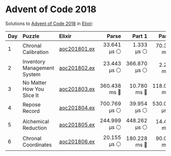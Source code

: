 # Advent of Code 2018

Solutions to [Advent of Code 2018](https://adventofcode.com/2018/) in [Elixir](https://elixir-lang.org/):

| Day  | Puzzle                      | Elixir                                                      |        Parse |       Part 1 |       Part 2 |
| :--- | :-------------------------- | :---------------------------------------------------------- | -----------: | -----------: | -----------: |
| 1    | Chronal Calibration         | [aoc201801.ex](01_chronal_calibration/aoc201801.ex)         |  33.641 µs ⚪️ |   1.333 µs ⚪️ |  70.338 ms 🔵 |
| 2    | Inventory Management System | [aoc201802.ex](02_inventory_management_system/aoc201802.ex) |  23.443 µs ⚪️ | 366.870 µs ⚪️ |   2.204 ms 🔵 |
| 3    | No Matter How You Slice It  | [aoc201803.ex](03_no_matter_how_you_slice_it/aoc201803.ex)  | 360.438 ms 🔵 |  10.780 ms 🔵 | 118.033 ms 🔵 |
| 4    | Repose Record               | [aoc201804.ex](04_repose_record/aoc201804.ex)               | 700.769 µs ⚪️ |  39.954 µs ⚪️ | 530.013 µs ⚪️ |
| 5    | Alchemical Reduction        | [aoc201805.ex](05_alchemical_reduction/aoc201805.ex)        | 244.999 µs ⚪️ | 448.262 µs ⚪️ |  14.449 ms 🔵 |
| 6    | Chronal Coordinates         | [aoc201806.ex](06_chronal_coordinates/aoc201806.ex)         |  20.155 µs ⚪️ | 180.228 ms 🔵 |  90.075 ms 🔵 |
